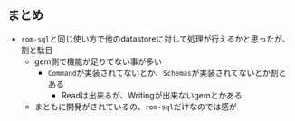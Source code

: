 
## まとめ

* `rom-sql`と同じ使い方で他のdatastoreに対して処理が行えるかと思ったが、割と駄目
  * gem側で機能が足りてない事が多い
    * `Command`が実装されてないとか、`Schemas`が実装されてないとか割とある
      * Readは出来るが、Writingが出来ないgemとかある
  * まともに開発がされているの、`rom-sql`だけなのでは感が
